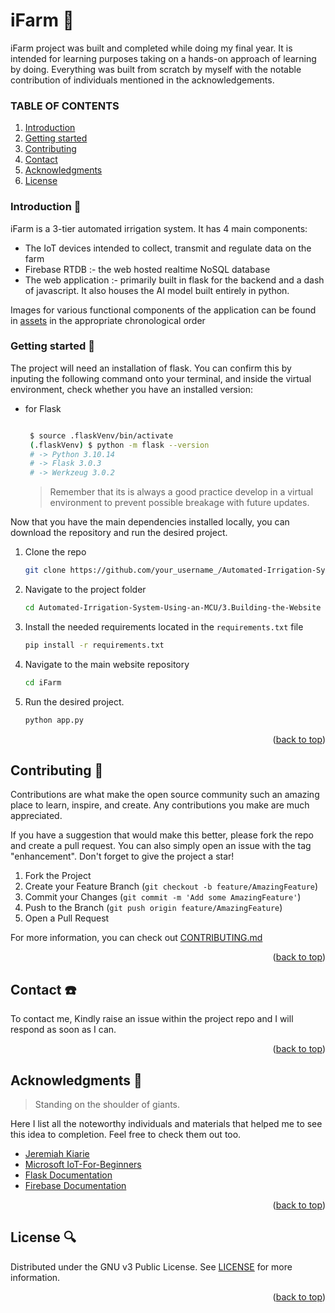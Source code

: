 <!-- create the get back to top link -->
<a name="readme-top"></a>

# **iFarm :seedling:** 

iFarm project was built and completed while doing my final year. It is intended for learning purposes taking on a hands-on approach of learning by doing. Everything was built from scratch by myself with the notable contribution of individuals mentioned in the acknowledgements. 


<!-- TABLE OF CONTENTS IN MARKDOWN -->
### TABLE OF CONTENTS
1. [Introduction](#introduction)
1. [Getting started](#getting-started)
1. [Contributing](#contributing)
1. [Contact](#contact)
1. [Acknowledgments](#acknowledgments)
1. [License](#license)


 ### Introduction :trident:

 iFarm is a 3-tier automated irrigation system. It has 4 main components:
  - The IoT devices intended to collect, transmit and regulate data on the farm
  - Firebase RTDB :- the web hosted realtime NoSQL database
  - The web application :- primarily built in flask for the backend and a dash of javascript. It also houses the AI model built entirely in python.

Images for various functional components of the application can be found in [assets](../assets/) in the appropriate chronological order

 ### Getting started :hammer:

 The project will need an installation of flask. You can confirm this by inputing the following command onto your terminal, and inside the virtual environment, check whether you have an installed version:

 * for Flask
   ```sh

    $ source .flaskVenv/bin/activate
    (.flaskVenv) $ python -m flask --version
    # -> Python 3.10.14
    # -> Flask 3.0.3
    # -> Werkzeug 3.0.2

   ```

   > Remember that its is always a good practice develop in a virtual environment to prevent possible breakage with future updates.


 Now that you have the main dependencies installed locally, you can download the repository and run the desired project.

 1. Clone the repo
    ```bash
    git clone https://github.com/your_username_/Automated-Irrigation-System-Using-an-MCU.git
    ```
 2. Navigate to the project folder
    ```bash
    cd Automated-Irrigation-System-Using-an-MCU/3.Building-the-Website
    ```
 3. Install the needed requirements located in the `requirements.txt` file
    ```bash
    pip install -r requirements.txt
    ```

 4. Navigate to the main website repository
    ```bash
    cd iFarm
    ```
 5. Run the desired project.
    ```bash
    python app.py
    ```

 <p align="right">(<a href="#readme-top">back to top</a>)</p>


 <!-- CONTRIBUTING -->
 ## Contributing :speech_balloon:

 Contributions are what make the open source community such an amazing place to learn, inspire, and create. Any contributions you make are much appreciated.

 If you have a suggestion that would make this better, please fork the repo and create a pull request. You can also simply open an issue with the tag "enhancement".
 Don't forget to give the project a star!

 1. Fork the Project
 2. Create your Feature Branch (`git checkout -b feature/AmazingFeature`)
 3. Commit your Changes (`git commit -m 'Add some AmazingFeature'`)
 4. Push to the Branch (`git push origin feature/AmazingFeature`)
 5. Open a Pull Request

 For more information, you can check out [CONTRIBUTING.md](../.github/CONTRIBUTING.md)

 <p align="right">(<a href="#readme-top">back to top</a>)</p>


 <!-- CONTACT -->
 ## Contact :telephone:

 To contact me, Kindly raise an issue within the project repo and I will respond as soon as I can.

 <p align="right">(<a href="#readme-top">back to top</a>)</p>


 <!-- ACKNOWLEDGMENTS -->
 ## Acknowledgments :paperclip:
 > Standing on the shoulder of giants.

 Here I list all the noteworthy individuals and materials that helped me to see this idea to completion. Feel free to check them out too.

 * [Jeremiah Kiarie](https://github.com/jeremiahKiarie)
 * [Microsoft IoT-For-Beginners](https://github.com/microsoft/IoT-For-Beginners)
 * [Flask Documentation](https://flask.palletsprojects.com/en/3.0.x/)
 * [Firebase Documentation](https://firebase.google.com/docs/reference/js/database.md?_gl=1*7o0e0o*_up*MQ..*_ga*MjA4MjQ2MjIzMi4xNzI4ODA5ODc0*_ga_CW55HF8NVT*MTcyODgwOTg3NC4xLjAuMTcyODgwOTg3NC4wLjAuMA..#database_package)

 <p align="right">(<a href="#readme-top">back to top</a>)</p>


 <!-- LICENSE -->
 ## License :mag:

 Distributed under the GNU v3 Public License. See [LICENSE](../.github/LICENSE.txt) for more information.

 <p align="right">(<a href="#readme-top">back to top</a>)</p>
